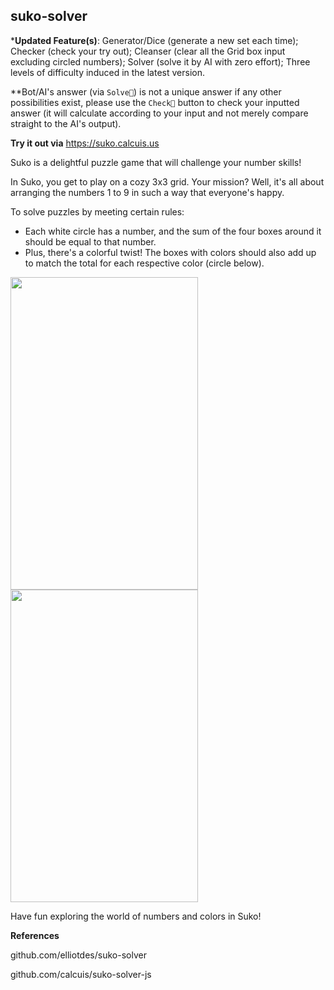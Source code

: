 ## suko-solver

***Updated Feature(s)**: Generator/Dice (generate a new set each time); Checker (check your try out); Cleanser (clear all the Grid box input excluding circled numbers); Solver (solve it by AI with zero effort); Three levels of difficulty induced in the latest version.

**Bot/AI's answer (via `Solve🤖`) is not a unique answer if any other possibilities exist, please use the `Check🧮️` button to check your inputted answer (it will calculate according to your input and not merely compare straight to the AI's output).

**Try it out via**
https://suko.calcuis.us

Suko is a delightful puzzle game that will challenge your number skills!

In Suko, you get to play on a cozy 3x3 grid. Your mission? Well, it's all about arranging the numbers 1 to 9 in such a way that everyone's happy.

To solve puzzles by meeting certain rules:
 - Each white circle has a number, and the sum of the four boxes around it should be equal to that number.
 - Plus, there's a colorful twist! The boxes with colors should also add up to match the total for each respective color (circle below).

[<img src="https://raw.githubusercontent.com/calcuis/suko-solver-ts/master/blank.png" width="300" height="500">](https://github.com/calcuis/suko-solver-ts/blob/main/blank.png)
[<img src="https://raw.githubusercontent.com/calcuis/suko-solver-ts/master/demo.png" width="300" height="500">](https://github.com/calcuis/suko-solver-ts/blob/main/demo.png)

Have fun exploring the world of numbers and colors in Suko!

**References**

github.com/elliotdes/suko-solver

github.com/calcuis/suko-solver-js
